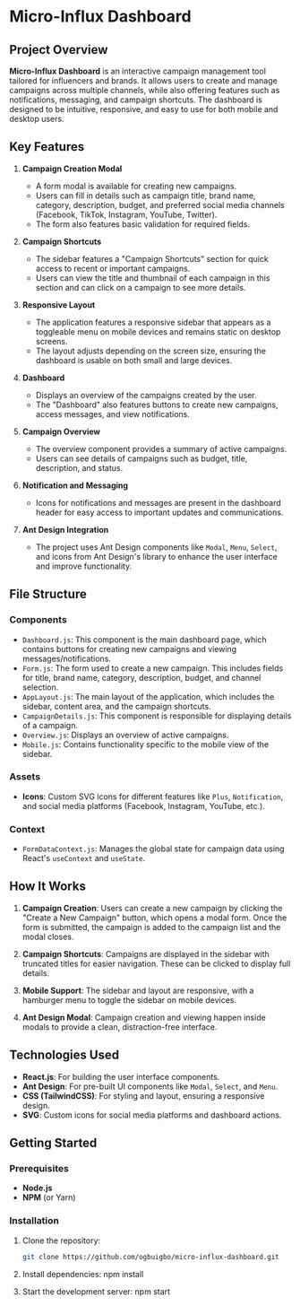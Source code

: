 # Micro-Influx Dashboard

## Project Overview

**Micro-Influx Dashboard** is an interactive campaign management tool tailored for influencers and brands. It allows users to create and manage campaigns across multiple channels, while also offering features such as notifications, messaging, and campaign shortcuts. The dashboard is designed to be intuitive, responsive, and easy to use for both mobile and desktop users.

## Key Features

1. **Campaign Creation Modal**
   - A form modal is available for creating new campaigns.
   - Users can fill in details such as campaign title, brand name, category, description, budget, and preferred social media channels (Facebook, TikTok, Instagram, YouTube, Twitter).
   - The form also features basic validation for required fields.

2. **Campaign Shortcuts**
   - The sidebar features a "Campaign Shortcuts" section for quick access to recent or important campaigns.
   - Users can view the title and thumbnail of each campaign in this section and can click on a campaign to see more details.

3. **Responsive Layout**
   - The application features a responsive sidebar that appears as a toggleable menu on mobile devices and remains static on desktop screens.
   - The layout adjusts depending on the screen size, ensuring the dashboard is usable on both small and large devices.

4. **Dashboard**
   - Displays an overview of the campaigns created by the user.
   - The "Dashboard" also features buttons to create new campaigns, access messages, and view notifications.

5. **Campaign Overview**
   - The overview component provides a summary of active campaigns.
   - Users can see details of campaigns such as budget, title, description, and status.

6. **Notification and Messaging**
   - Icons for notifications and messages are present in the dashboard header for easy access to important updates and communications.

7. **Ant Design Integration**
   - The project uses Ant Design components like `Modal`, `Menu`, `Select`, and icons from Ant Design's library to enhance the user interface and improve functionality.

## File Structure

### Components
- `Dashboard.js`: This component is the main dashboard page, which contains buttons for creating new campaigns and viewing messages/notifications.
- `Form.js`: The form used to create a new campaign. This includes fields for title, brand name, category, description, budget, and channel selection.
- `AppLayout.js`: The main layout of the application, which includes the sidebar, content area, and the campaign shortcuts.
- `CampaignDetails.js`: This component is responsible for displaying details of a campaign.
- `Overview.js`: Displays an overview of active campaigns.
- `Mobile.js`: Contains functionality specific to the mobile view of the sidebar.

### Assets
- **Icons**: Custom SVG icons for different features like `Plus`, `Notification`, and social media platforms (Facebook, Instagram, YouTube, etc.).

### Context
- `FormDataContext.js`: Manages the global state for campaign data using React's `useContext` and `useState`.

## How It Works

1. **Campaign Creation**: Users can create a new campaign by clicking the "Create a New Campaign" button, which opens a modal form. Once the form is submitted, the campaign is added to the campaign list and the modal closes.
   
2. **Campaign Shortcuts**: Campaigns are displayed in the sidebar with truncated titles for easier navigation. These can be clicked to display full details.
   
3. **Mobile Support**: The sidebar and layout are responsive, with a hamburger menu to toggle the sidebar on mobile devices.
   
4. **Ant Design Modal**: Campaign creation and viewing happen inside modals to provide a clean, distraction-free interface.

## Technologies Used

- **React.js**: For building the user interface components.
- **Ant Design**: For pre-built UI components like `Modal`, `Select`, and `Menu`.
- **CSS (TailwindCSS)**: For styling and layout, ensuring a responsive design.
- **SVG**: Custom icons for social media platforms and dashboard actions.

## Getting Started

### Prerequisites
- **Node.js**
- **NPM** (or Yarn)

### Installation

1. Clone the repository:
   ```bash
   git clone https://github.com/ogbuigbo/micro-influx-dashboard.git

2. Install dependencies:
    npm install

3. Start the development server:
    npm start
